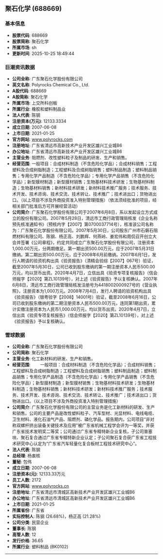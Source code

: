 ## 聚石化学 (688669)

### 基本信息

- **股票代码**: 688669
- **股票简称**: 聚石化学
- **所属市场**: sh
- **更新时间**: 2025-10-25 18:49:44

### 巨潮资讯数据

- **公司全称**: 广东聚石化学股份有限公司
- **英文名称**: Polyrocks Chemical Co., Ltd.
- **A股代码**: 688669
- **A股简称**: 聚石化学
- **所属市场**: 上交所科创板
- **所属行业**: 橡胶和塑料制品业
- **法人代表**: 陈钢
- **注册资本(万元)**: 12133.3334
- **成立日期**: 2007-06-08
- **上市日期**: 2021-01-25
- **官方网站**: www.polyrocks.com
- **注册地址**: 广东省清远市高新技术产业开发区雄兴工业城B6
- **办公地址**: 广东省清远市高新技术产业开发区雄兴工业城B6
- **主营业务**: 阻燃剂、改性塑料粒子及制品的研发、生产和销售。
- **经营范围**: 一般项目：合成材料制造（不含危险化学品）；合成材料销售；工程塑料及合成树脂制造；工程塑料及合成树脂销售；塑料制品制造；塑料制品销售；专用化学产品制造（不含危险化学品）；专用化学产品销售（不含危险化学品）；新型膜材制造；新型膜材销售；生物基材料技术研发；生物基材料制造；生物基材料销售；新材料技术研发；新材料技术推广服务；技术服务、技术开发、技术咨询、技术交流、技术转让、技术推广；技术进出口；货物进出口。（以上项目不涉及外商投资准入特别管理措施）（依法须经批准的项目，经相关部门批准后方可开展经营活动）
- **公司简介**: 广东聚石化学股份有限公司于2007年6月8日，系以发起设立方式成立的股份有限公司。2007年5月28日，清远市工商行政管理局核发《企业名称预先核准通知书》（预核内字【2007】第0700037714号），核准该公司名称为：广东聚石化学股份有限公司。2007年5月30日，公司股东广州市石磐石阻燃材料有限公司、陈钢、杨正高、刘鹏辉、何燕岭、姜宏伟和周侃召开创立大会并签署《公司章程》，约定共同成立广东聚石化学股份有限公司，注册资本1,000.00万元，分两期缴足。第一期出资500.00万元，应于2007年5月31日缴纳。第二期出资500.00万元，应于2008年6月前缴纳。2007年6月1日，发行人聘请的验资机构出具《验资报告》（清精会验综【2007】067号）验证，截至2007年5月30日，公司已收到股东缴纳的第一期注册资本人民币500.00万元，均以货币出资。2020年4月7日，立信出具《验资专项复核报告》（信会师报字【2020】第ZL10139号），对上述《验资报告》予以复核确认。2007年6月8日，清远市工商行政管理局核发注册号为4418002000927号的《营业执照》，注册资本为1,000万元。2008年7月4日，发行人聘请的验资机构出具《验资报告》（银粤验字【2008】14001号）验证，截至2008年6月16日，公司已收到股东缴纳的第二期注册资本人民币500.00万元，连同第1期出资，累计实缴注册资本为人民币1,000.00万元，均以货币出资。2020年4月7日，立信出具《验资专项复核报告》（信会师报字【2020】第ZL10139号），对上述《验资报告》予以复核确认。

### 雪球数据

- **公司全称**: 广东聚石化学股份有限公司
- **公司简称**: 聚石化学
- **主营业务**: 化工新材料的研发、生产和销售。
- **经营范围**: 　　一般项目：合成材料制造（不含危险化学品）；合成材料销售；工程塑料及合成树脂制造；工程塑料及合成树脂销售；塑料制品制造；塑料制品销售；专用化学产品制造（不含危险化学品）；专用化学产品销售（不含危险化学品）；新型膜材制造；新型膜材销售；生物基材料技术研发；生物基材料制造；生物基材料销售；新材料技术研发；新材料技术推广服务；技术服务、技术开发、技术咨询、技术交流、技术转让、技术推广；技术进出口；货物进出口。（以上项目不涉及外商投资准入特别管理措施）
- **公司简介**: 广东聚石化学股份有限公司的主营业务是化工新材料的研发、生产和销售。公司的主要产品是改性塑料粒子、汽车型材、光显材料、电线电缆、卫生材料、液化石油气产品、阻燃剂、磷化学品。报告期内，公司项目“非对称双螺杆挤出装备关键技术及应用”被广东省机械工程学会评为一等奖，并获广东省技术发明奖二等奖；公司通过广东省专精特新企业复核，子公司普塞呋、聚石复合通过广东省专精特新企业认定；子公司聚石复合获广东省工程技术研究中心认定为“广东省汽车轻量化复合板材工程技术研究中心”。
- **法人代表**: 陈钢
- **总经理**: 杨衷核
- **董秘**: 包伟
- **成立日期**: 2007-06-08
- **注册资本(元)**: 12133.33万元
- **员工人数**: 2172
- **官方网站**: www.polyrocks.cn
- **注册地址**: 广东省清远市清城区高新技术产业开发区雄兴工业城B6
- **办公地址**: 广东省清远市清城区高新技术产业开发区雄兴工业城B6
- **上市日期**: 2021-01-25
- **所属省份**: 广东省
- **实际控制人**: 陈钢 (26.68%)，杨正高 (21.28%)
- **公司分类**: 民营企业
- **董事长**: 陈钢
- **高管人数**: 12
- **发行价格**: 36.65
- **所属行业**: 塑料制品 (BK0102)

---